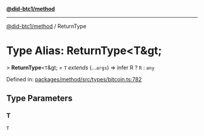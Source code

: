 [**@did-btc1/method**](../README.md)

***

[@did-btc1/method](../globals.md) / ReturnType

# Type Alias: ReturnType\<T\&gt;

&gt; **ReturnType**\<`T`\&gt; = `T` *extends* (...`args`) =&gt; infer R ? `R` : `any`

Defined in: [packages/method/src/types/bitcoin.ts:782](https://github.com/dcdpr/did-btc1-js/blob/4ab6f9915d95beed9bc633644c9db1539395f512/packages/method/src/types/bitcoin.ts#L782)

## Type Parameters

### T

`T`
